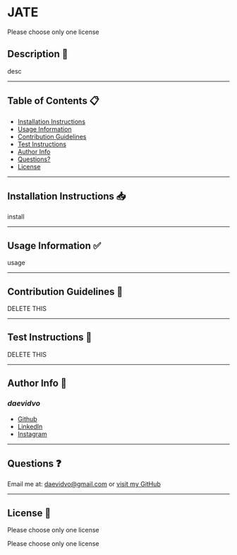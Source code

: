 # JATE

  Please choose only one license

## Description 📝

desc

-----------------------

## Table of Contents 📋
* [Installation Instructions](#installation-instructions-📥)
* [Usage Information](#usage-information-✅)
* [Contribution Guidelines](#contribution-guidelines-🤝)
* [Test Instructions](#test-instructions-🧪)
* [Author Info](#author-info-👺)
* [Questions?](#questions-❓)
* [License](#license-🚩)

----------------------

## Installation Instructions 📥

install

------------------------

## Usage Information ✅

usage

------------------------

## Contribution Guidelines 🤝

DELETE THIS

----------------------

## Test Instructions 🧪

DELETE THIS

------------------------

## Author Info 👺

### ***daevidvo***
* [Github](https://www.github.com/daevidvo)
* [LinkedIn](https://www.linkedin.com/in/daevidvo)
* [Instagram](https://www.instagram.com/daevidvo)

--------------------------

## Questions ❓

Email me at: [daevidvo@gmail.com](mailto:daevidvo@gmail.com) or [visit my GitHub](https://www.github.com/daevidvo)

------------------------

## License 🚩

Please choose only one license

Please choose only one license
